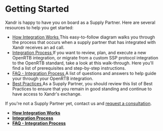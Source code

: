 # Getting Started

<div class="body">

<span class="ph">Xandr</span> is happy to have you on board as a Supply
Partner. Here are several resources to help you get started:

- <a href="how-integration-works.html" class="xref">How Integration
  Works </a>This easy-to-follow diagram walks you through the process
  that occurs when a supply partner that has integrated with
  <span class="ph">Xandr</span> receives an ad call.  
- <a href="integration-process.html" class="xref">Integration Process </a>If
  you want to review, plan, and execute a new OpenRTB integration, or
  migrate from a custom SSP protocol integration to the OpenRTB
  standard, take a look at this walk-through. Here you'll find a list of
  prerequisites and step-by-step instructions. 
- <a href="faq-integration-process.html" class="xref">FAQ - Integration
  Process </a>A list of questions and answers to help guide your through
  your OpenRTB integration. 
- <a href="best-practices.html" class="xref">Best Practices </a>As a
  Supply Partner, you should review this list of Best Practices to
  ensure that you remain in good standing and continue to have access to
  <span class="ph">Xandr</span>'s exchange.

If you're not a Supply Partner yet, contact us
and <a href="https://www.xandr.com/contact-us/" class="xref"
target="_blank">request a consultation</a>.

</div>

<div class="related-links">

- **[How Integration Works](how-integration-works.html)**  
- **[Integration Process](integration-process.html)**  
- **[FAQ - Integration Process](faq-integration-process.html)**  

</div>
